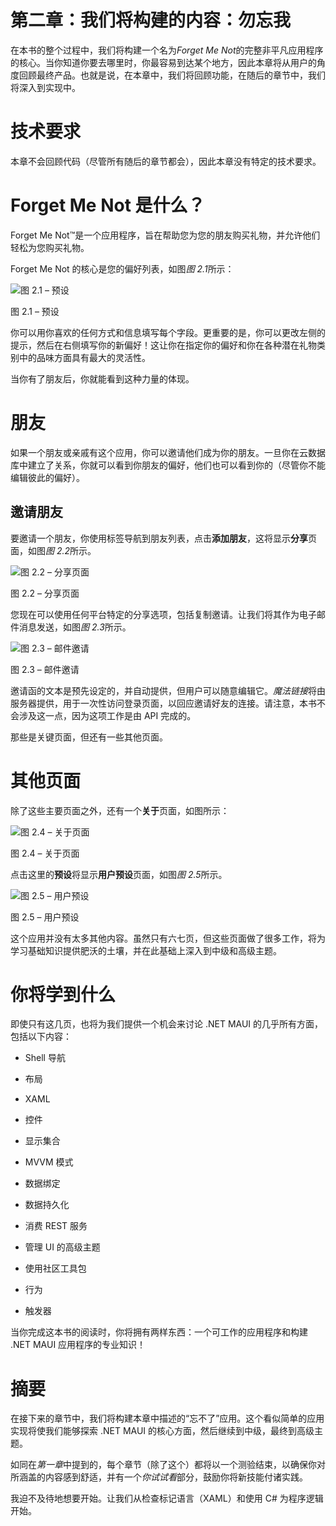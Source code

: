 

# 第二章：我们将构建的内容：勿忘我

在本书的整个过程中，我们将构建一个名为*Forget Me Not*的完整非平凡应用程序的核心。当你知道你要去哪里时，你最容易到达某个地方，因此本章将从用户的角度回顾最终产品。也就是说，在本章中，我们将回顾功能，在随后的章节中，我们将深入到实现中。

# 技术要求

本章不会回顾代码（尽管所有随后的章节都会），因此本章没有特定的技术要求。

# Forget Me Not 是什么？

Forget Me Not™是一个应用程序，旨在帮助您为您的朋友购买礼物，并允许他们轻松为您购买礼物。

Forget Me Not 的核心是您的偏好列表，如图*图 2.1*所示：

![图 2.1 – 预设](img/Figure_2.1_B19723.jpg)

图 2.1 – 预设

你可以用你喜欢的任何方式和信息填写每个字段。更重要的是，你可以更改左侧的提示，然后在右侧填写你的新偏好！这让你在指定你的偏好和你在各种潜在礼物类别中的品味方面具有最大的灵活性。

当你有了朋友后，你就能看到这种力量的体现。

# 朋友

如果一个朋友或亲戚有这个应用，你可以邀请他们成为你的朋友。一旦你在云数据库中建立了关系，你就可以看到你朋友的偏好，他们也可以看到你的（尽管你不能编辑彼此的偏好）。

## 邀请朋友

要邀请一个朋友，你使用标签导航到朋友列表，点击**添加朋友**，这将显示**分享**页面，如图*图 2.2*所示。

![图 2.2 – 分享页面](img/Figure_2.2_B19723.jpg)

图 2.2 – 分享页面

您现在可以使用任何平台特定的分享选项，包括复制邀请。让我们将其作为电子邮件消息发送，如图*图 2.3*所示。

![图 2.3 – 邮件邀请](img/Figure_2.3_B19723.jpg)

图 2.3 – 邮件邀请

邀请函的文本是预先设定的，并自动提供，但用户可以随意编辑它。*魔法链接*将由服务器提供，用于一次性访问登录页面，以回应邀请好友的连接。请注意，本书不会涉及这一点，因为这项工作是由 API 完成的。

那些是关键页面，但还有一些其他页面。

# 其他页面

除了这些主要页面之外，还有一个**关于**页面，如图所示：

![图 2.4 – 关于页面](img/Figure_2.4_B19723.jpg)

图 2.4 – 关于页面

点击这里的**预设**将显示**用户预设**页面，如图*图 2.5*所示。

![图 2.5 – 用户预设](img/Figure_2.5_B19723.jpg)

图 2.5 – 用户预设

这个应用并没有太多其他内容。虽然只有六七页，但这些页面做了很多工作，将为学习基础知识提供肥沃的土壤，并在此基础上深入到中级和高级主题。

# 你将学到什么

即使只有这几页，也将为我们提供一个机会来讨论 .NET MAUI 的几乎所有方面，包括以下内容：

+   Shell 导航

+   布局

+   XAML

+   控件

+   显示集合

+   MVVM 模式

+   数据绑定

+   数据持久化

+   消费 REST 服务

+   管理 UI 的高级主题

+   使用社区工具包

+   行为

+   触发器

当你完成这本书的阅读时，你将拥有两样东西：一个可工作的应用程序和构建 .NET MAUI 应用程序的专业知识！

# 摘要

在接下来的章节中，我们将构建本章中描述的“忘不了”应用。这个看似简单的应用实现将使我们能够探索 .NET MAUI 的核心方面，然后继续到中级，最终到高级主题。

如同在*第一章*中提到的，每个章节（除了这个）都将以一个测验结束，以确保你对所涵盖的内容感到舒适，并有一个*你试试看*部分，鼓励你将新技能付诸实践。

我迫不及待地想要开始。让我们从检查标记语言（XAML）和使用 C# 为程序逻辑开始。
